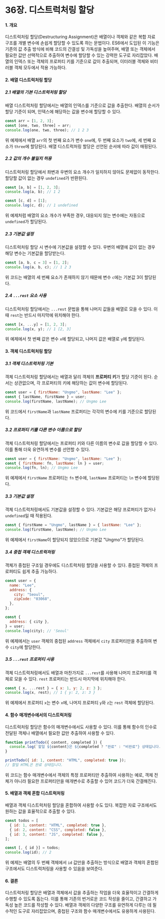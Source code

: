 # 36장. 디스트럭처링 할당

#### 1. 개요

디스트럭처링 할당(Destructuring Assignment)은 배열이나 객체와 같은 복합 자료 구조를 개별 변수에 손쉽게 할당할 수 있도록 하는 문법이다. ES6에서 도입된 이 기능은 기존의 값 추출 방식에 비해 코드의 간결성 및 가독성을 높여주며, 배열 또는 객체에서 필요한 값만 선택적으로 추출하여 변수에 할당할 수 있는 강력한 도구로 자리잡았다. 배열의 인덱스 또는 객체의 프로퍼티 키를 기준으로 값이 추출되며, 이터러블 객체와 비터러블 객체 모두에서 적용 가능하다.

#### 2. 배열 디스트럭처링 할당

##### 2.1 배열의 기본 디스트럭처링 할당

배열 디스트럭처링 할당에서는 배열의 인덱스를 기준으로 값을 추출한다. 배열의 순서가 할당 기준이 되며, 인덱스에 해당하는 값을 변수에 할당할 수 있다.

```javascript
const arr = [1, 2, 3];
const [one, two, three] = arr;
console.log(one, two, three); // 1 2 3
```

위 예제에서 배열 `arr`의 첫 번째 요소가 변수 `one`에, 두 번째 요소가 `two`에, 세 번째 요소가 `three`에 할당된다. 배열 디스트럭처링 할당은 선언된 순서에 따라 값이 매핑된다.

##### 2.2 값의 개수 불일치 허용

디스트럭처링 할당에서 좌변과 우변의 요소 개수가 일치하지 않아도 문제없이 동작한다. 할당할 값이 없는 경우 `undefined`가 반환된다.

```javascript
const [a, b] = [1, 2, 3];
console.log(a, b); // 1 2

const [c, d] = [1];
console.log(c, d); // 1 undefined
```

위 예제처럼 배열의 요소 개수가 부족한 경우, 대응되지 않는 변수에는 자동으로 `undefined`가 할당된다.

##### 2.3 기본값 설정

디스트럭처링 할당 시 변수에 기본값을 설정할 수 있다. 우변의 배열에 값이 없는 경우 해당 변수는 기본값을 할당받는다.

```javascript
const [a, b, c = 3] = [1, 2];
console.log(a, b, c); // 1 2 3
```

위 코드는 배열의 세 번째 요소가 존재하지 않기 때문에 변수 `c`에는 기본값 3이 할당된다.

##### 2.4 `...rest` 요소 사용

디스트럭처링 할당에서는 `...rest` 문법을 통해 나머지 값들을 배열로 모을 수 있다. 이때 `rest`는 반드시 마지막에 위치해야 한다.

```javascript
const [x, ...y] = [1, 2, 3];
console.log(x, y); // 1 [2, 3]
```

위 예제에서 첫 번째 값은 변수 `x`에 할당되고, 나머지 값은 배열로 `y`에 할당된다.

#### 3. 객체 디스트럭처링 할당

##### 3.1 객체 디스트럭처링 기본

객체 디스트럭처링 할당에서는 배열과 달리 객체의 **프로퍼티 키**가 할당 기준이 된다. 순서는 상관없으며, 각 프로퍼티의 키에 해당하는 값이 변수에 할당된다.

```javascript
const user = { firstName: "Ungmo", lastName: "Lee" };
const { lastName, firstName } = user;
console.log(firstName, lastName); // Ungmo Lee
```

위 코드에서 `firstName`과 `lastName` 프로퍼티는 각각의 변수에 키를 기준으로 할당된다.

##### 3.2 프로퍼티 키를 다른 변수 이름으로 할당

객체 디스트럭처링 할당에서는 프로퍼티 키와 다른 이름의 변수로 값을 할당할 수 있다. 이를 통해 더욱 유연하게 변수를 선언할 수 있다.

```javascript
const user = { firstName: "Ungmo", lastName: "Lee" };
const { firstName: fn, lastName: ln } = user;
console.log(fn, ln); // Ungmo Lee
```

위 예제에서 `firstName` 프로퍼티는 `fn` 변수에, `lastName` 프로퍼티는 `ln` 변수에 할당된다.

##### 3.3 기본값 설정

객체 디스트럭처링에서도 기본값을 설정할 수 있다. 기본값은 해당 프로퍼티가 없거나 `undefined`일 때 적용된다.

```javascript
const { firstName = "Ungmo", lastName } = { lastName: "Lee" };
console.log(firstName, lastName); // Ungmo Lee
```

위 예제에서 `firstName`이 할당되지 않았으므로 기본값 "Ungmo"가 할당된다.

##### 3.4 중첩 객체 디스트럭처링

객체가 중첩된 구조일 경우에도 디스트럭처링 할당을 사용할 수 있다. 중첩된 객체의 프로퍼티도 쉽게 추출 가능하다.

```javascript
const user = {
  name: "Lee",
  address: {
    city: "Seoul",
    zipCode: "03068",
  },
};

const {
  address: { city },
} = user;
console.log(city); // 'Seoul'
```

위 예제에서는 `user` 객체의 중첩된 `address` 객체에서 `city` 프로퍼티만을 추출하여 변수 `city`에 할당한다.

##### 3.5 `...rest` 프로퍼티 사용

객체 디스트럭처링에서도 배열과 마찬가지로 `...rest`를 사용해 나머지 프로퍼티를 객체로 모을 수 있다. `rest` 프로퍼티는 반드시 마지막에 위치해야 한다.

```javascript
const { x, ...rest } = { x: 1, y: 2, z: 3 };
console.log(x, rest); // 1 { y: 2, z: 3 }
```

위 예제에서 프로퍼티 `x`는 변수 `x`에, 나머지 프로퍼티 `y`와 `z`는 `rest` 객체에 할당된다.

#### 4. 함수 매개변수에서의 디스트럭처링

디스트럭처링 할당은 함수의 매개변수에서도 사용할 수 있다. 이를 통해 함수의 인수로 전달된 객체나 배열에서 필요한 값만 추출하여 사용할 수 있다.

```javascript
function printTodo({ content, completed }) {
  console.log(`할일 ${content}은 ${completed ? "완료" : "비완료"} 상태입니다.`);
}

printTodo({ id: 1, content: "HTML", completed: true });
// 할일 HTML은 완료 상태입니다.
```

위 코드는 함수 매개변수에서 객체의 특정 프로퍼티만 추출하여 사용하는 예로, 객체 전체가 아니라 필요한 프로퍼티만을 매개변수로 추출할 수 있어 코드가 더욱 간결해진다.

#### 5. 배열과 객체 혼합 디스트럭처링

배열과 객체 디스트럭처링 할당을 혼합하여 사용할 수도 있다. 복잡한 자료 구조에서도 원하는 값을 효율적으로 추출할 수 있다.

```javascript
const todos = [
  { id: 1, content: "HTML", completed: true },
  { id: 2, content: "CSS", completed: false },
  { id: 3, content: "JS", completed: false },
];

const [, { id }] = todos;
console.log(id); // 2
```

위 예제는 배열의 두 번째 객체에서 `id` 값만을 추출하는 방식으로 배열과 객체의 혼합된 구조에서도 디스트럭처링을 사용할 수 있음을 보여준다.

#### 6. 결론

디스트럭처링 할당은 배열과 객체에서 값을 추출하는 작업을 더욱 효율적이고 간결하게 수행할 수 있도록 돕는다. 이를 통해 기존의 번거로운 코드 작성을 줄이고, 간결하고 가독성 높은 코드를 작성할 수 있다. 배열과 객체의 다양한 구조를 유연하게 다루는 데 필수적인 도구로 자리잡았으며, 중첩된 구조와 함수 매개변수에서도 유용하게 사용된다.
